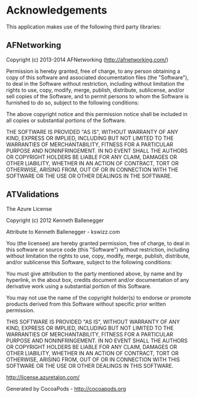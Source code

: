 # Acknowledgements
This application makes use of the following third party libraries:

## AFNetworking

Copyright (c) 2013-2014 AFNetworking (http://afnetworking.com/)

Permission is hereby granted, free of charge, to any person obtaining a copy
of this software and associated documentation files (the "Software"), to deal
in the Software without restriction, including without limitation the rights
to use, copy, modify, merge, publish, distribute, sublicense, and/or sell
copies of the Software, and to permit persons to whom the Software is
furnished to do so, subject to the following conditions:

The above copyright notice and this permission notice shall be included in
all copies or substantial portions of the Software.

THE SOFTWARE IS PROVIDED "AS IS", WITHOUT WARRANTY OF ANY KIND, EXPRESS OR
IMPLIED, INCLUDING BUT NOT LIMITED TO THE WARRANTIES OF MERCHANTABILITY,
FITNESS FOR A PARTICULAR PURPOSE AND NONINFRINGEMENT. IN NO EVENT SHALL THE
AUTHORS OR COPYRIGHT HOLDERS BE LIABLE FOR ANY CLAIM, DAMAGES OR OTHER
LIABILITY, WHETHER IN AN ACTION OF CONTRACT, TORT OR OTHERWISE, ARISING FROM,
OUT OF OR IN CONNECTION WITH THE SOFTWARE OR THE USE OR OTHER DEALINGS IN
THE SOFTWARE.


## ATValidations

The Azure License

Copyright (c) 2012 Kenneth Ballenegger

Attribute to Kenneth Ballenegger - kswizz.com

You (the licensee) are hereby granted permission, free of charge,
to deal in this software or source code (this "Software") without
restriction, including without limitation the rights to use, copy,
modify, merge, publish, distribute, and/or sublicense this
Software, subject to the following conditions:

You must give attribution to the party mentioned above, by name and
by hyperlink, in the about box, credits document and/or
documentation of any derivative work using a substantial portion of
this Software.

You may not use the name of the copyright holder(s) to endorse or
promote products derived from this Software without specific prior
written permission.

THIS SOFTWARE IS PROVIDED "AS IS", WITHOUT WARRANTY OF ANY KIND,
EXPRESS OR IMPLIED, INCLUDING BUT NOT LIMITED TO THE WARRANTIES OF
MERCHANTABILITY, FITNESS FOR A PARTICULAR PURPOSE AND
NONINFRINGEMENT. IN NO EVENT SHALL THE AUTHORS OR COPYRIGHT HOLDERS
BE LIABLE FOR ANY CLAIM, DAMAGES OR OTHER LIABILITY, WHETHER IN AN
ACTION OF CONTRACT, TORT OR OTHERWISE, ARISING FROM, OUT OF OR IN
CONNECTION WITH THIS SOFTWARE OR THE USE OR OTHER DEALINGS IN THIS
SOFTWARE.

http://license.azuretalon.com/

Generated by CocoaPods - http://cocoapods.org
